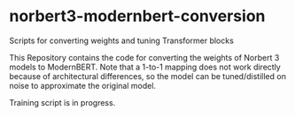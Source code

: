 # norbert3-modernbert-conversion
Scripts for converting weights and tuning Transformer blocks

This Repository contains the code for converting the weights of Norbert 3 models to ModernBERT. 
Note that a 1-to-1 mapping does not work directly because of architectural differences, 
so the model can be tuned/distilled on noise to approximate the original model.

Training script is in progress.